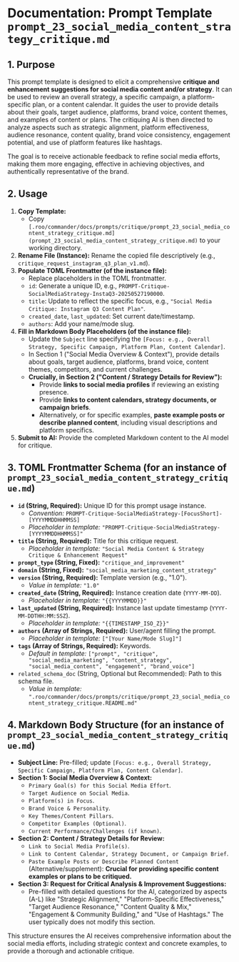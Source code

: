 # Documentation: Prompt Template `prompt_23_social_media_content_strategy_critique.md`

## 1. Purpose

This prompt template is designed to elicit a comprehensive **critique and enhancement suggestions for social media content and/or strategy**. It can be used to review an overall strategy, a specific campaign, a platform-specific plan, or a content calendar. It guides the user to provide details about their goals, target audience, platforms, brand voice, content themes, and examples of content or plans. The critiquing AI is then directed to analyze aspects such as strategic alignment, platform effectiveness, audience resonance, content quality, brand voice consistency, engagement potential, and use of platform features like hashtags.

The goal is to receive actionable feedback to refine social media efforts, making them more engaging, effective in achieving objectives, and authentically representative of the brand.

## 2. Usage

1.  **Copy Template:**
    *   Copy `[.roo/commander/docs/prompts/critique/prompt_23_social_media_content_strategy_critique.md](prompt_23_social_media_content_strategy_critique.md)` to your working directory.
2.  **Rename File (Instance):** Rename the copied file descriptively (e.g., `critique_request_instagram_q3_plan_v1.md`).
3.  **Populate TOML Frontmatter (of the instance file):**
    *   Replace placeholders in the TOML frontmatter.
    *   `id`: Generate a unique ID, e.g., `PROMPT-Critique-SocialMediaStrategy-InstaQ3-20250527190000`.
    *   `title`: Update to reflect the specific focus, e.g., `"Social Media Critique: Instagram Q3 Content Plan"`.
    *   `created_date`, `last_updated`: Set current date/timestamp.
    *   `authors`: Add your name/mode slug.
4.  **Fill in Markdown Body Placeholders (of the instance file):**
    *   Update the `Subject` line specifying the `[Focus: e.g., Overall Strategy, Specific Campaign, Platform Plan, Content Calendar]`.
    *   In Section 1 ("Social Media Overview & Context"), provide details about goals, target audience, platforms, brand voice, content themes, competitors, and current challenges.
    *   **Crucially, in Section 2 ("Content / Strategy Details for Review"):**
        *   Provide **links to social media profiles** if reviewing an existing presence.
        *   Provide **links to content calendars, strategy documents, or campaign briefs**.
        *   Alternatively, or for specific examples, **paste example posts or describe planned content**, including visual descriptions and platform specifics.
5.  **Submit to AI:** Provide the completed Markdown content to the AI model for critique.

## 3. TOML Frontmatter Schema (for an instance of `prompt_23_social_media_content_strategy_critique.md`)

*   **`id` (String, Required):** Unique ID for this prompt usage instance.
    *   *Convention:* `PROMPT-Critique-SocialMediaStrategy-[FocusShort]-[YYYYMMDDHHMMSS]`
    *   *Placeholder in template:* `"PROMPT-Critique-SocialMediaStrategy-[YYYYMMDDHHMMSS]"`
*   **`title` (String, Required):** Title for this critique request.
    *   *Placeholder in template:* `"Social Media Content & Strategy Critique & Enhancement Request"`
*   **`prompt_type` (String, Fixed):** `"critique_and_improvement"`
*   **`domain` (String, Fixed):** `"social_media_marketing_content_strategy"`
*   **`version` (String, Required):** Template version (e.g., "1.0").
    *   *Value in template:* `"1.0"`
*   **`created_date` (String, Required):** Instance creation date (`YYYY-MM-DD`).
    *   *Placeholder in template:* `"{{YYYYMMDD}}"`
*   **`last_updated` (String, Required):** Instance last update timestamp (`YYYY-MM-DDTHH:MM:SSZ`).
    *   *Placeholder in template:* `"{{TIMESTAMP_ISO_Z}}"`
*   **`authors` (Array of Strings, Required):** User/agent filling the prompt.
    *   *Placeholder in template:* `["[Your Name/Mode Slug]"]`
*   **`tags` (Array of Strings, Required):** Keywords.
    *   *Default in template:* `["prompt", "critique", "social_media_marketing", "content_strategy", "social_media_content", "engagement", "brand_voice"]`
*   `related_schema_doc` (String, Optional but Recommended): Path to this schema file.
    *   *Value in template:* `".roo/commander/docs/prompts/critique/prompt_23_social_media_content_strategy_critique.README.md"`

## 4. Markdown Body Structure (for an instance of `prompt_23_social_media_content_strategy_critique.md`)

*   **Subject Line:** Pre-filled; update `[Focus: e.g., Overall Strategy, Specific Campaign, Platform Plan, Content Calendar]`.
*   **Section 1: Social Media Overview & Context:**
    *   `Primary Goal(s) for this Social Media Effort`.
    *   `Target Audience on Social Media`.
    *   `Platform(s) in Focus`.
    *   `Brand Voice & Personality`.
    *   `Key Themes/Content Pillars`.
    *   `Competitor Examples (Optional)`.
    *   `Current Performance/Challenges (if known)`.
*   **Section 2: Content / Strategy Details for Review:**
    *   `Link to Social Media Profile(s)`.
    *   `Link to Content Calendar, Strategy Document, or Campaign Brief`.
    *   `Paste Example Posts or Describe Planned Content` (Alternative/supplement): **Crucial for providing specific content examples or plans to be critiqued.**
*   **Section 3: Request for Critical Analysis & Improvement Suggestions:**
    *   Pre-filled with detailed questions for the AI, categorized by aspects (A-L) like "Strategic Alignment," "Platform-Specific Effectiveness," "Target Audience Resonance," "Content Quality & Mix," "Engagement & Community Building," and "Use of Hashtags." The user typically does not modify this section.

This structure ensures the AI receives comprehensive information about the social media efforts, including strategic context and concrete examples, to provide a thorough and actionable critique.